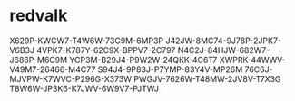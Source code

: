 # redvalk
X629P-KWCW7-T4W6W-73C9M-6MP3P
J42JW-8MC74-9J78P-2JPK7-V6B3J
4VPK7-K787Y-62C9X-BPPV7-2C797
N4C2J-84HJW-682W7-J686P-M6C9M
YCP3M-B29J4-P9W2W-24QKK-4C6T7
XWPRK-44WWV-V49M7-26466-M4C77
S94J4-9P83J-P7YMP-83Y4V-MP26M
76C6J-MJVPW-K7WVC-P296G-X373W
PWGJV-7626W-T48MW-2JV8V-T7X3G
T8W6W-JP3K6-K7JWV-6W9V7-PJTWJ
